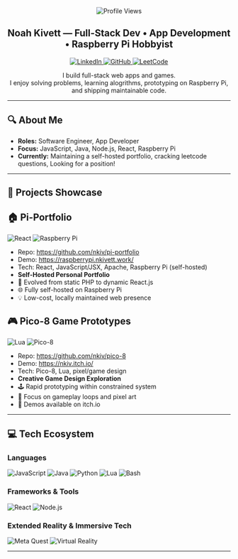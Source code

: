 <p align="center">
  <img src="https://komarev.com/ghpvc/?username=nkiv&color=blueviolet" alt="Profile Views" />
</p>

<h2 align="center">Noah Kivett — Full-Stack Dev • App Development • Raspberry Pi Hobbyist</h2>

<p align="center">
  <a href="https://linkedin.com/in/nkiv">
    <img src="https://img.shields.io/badge/LinkedIn-blue?style=for-the-badge&logo=linkedin&logoColor=white" alt="LinkedIn"/>
  </a>
  <a href="https://github.com/nkiv">
    <img src="https://img.shields.io/badge/GitHub-black?style=for-the-badge&logo=github&logoColor=white" alt="GitHub"/>
  </a>
  <a href="https://leetcode.com/u/ntop1/">
    <img src="https://img.shields.io/badge/LeetCode-FFA116?style=for-the-badge&logo=leetcode&logoColor=black" alt="LeetCode"/>
  </a>
</p>

<p align="center">
  I build full-stack web apps and games.<br> I enjoy solving problems, learning alogrithms, prototyping on Raspberry Pi, and shipping maintainable code.
</p>

---

## 🔍 About Me
- **Roles:** Software Engineer, App Developer
- **Focus:** JavaScript, Java, Node.js, React, Raspberry Pi
- **Currently:** Maintaining a self-hosted portfolio, cracking leetcode questions, Looking for a position!

---

## 🚀 Projects Showcase

## 🏠 Pi-Portfolio
![React](https://img.shields.io/badge/React-61DAFB?style=flat-square&logo=react&logoColor=black)
![Raspberry Pi](https://img.shields.io/badge/Raspberry%20Pi-C51A4A?style=flat-square&logo=raspberry-pi)
- Repo: https://github.com/nkiv/pi-portfolio
- Demo: https://raspberrypi.nkivett.work/
- Tech: React, JavaScript/JSX, Apache, Raspberry Pi (self-hosted)
- **Self-Hosted Personal Portfolio**
- 🔧 Evolved from static PHP to dynamic React.js
- 🌐 Fully self-hosted on Raspberry Pi
- 💡 Low-cost, locally maintained web presence

## 🎮 Pico-8 Game Prototypes
![Lua](https://img.shields.io/badge/Lua-2C2D72?style=flat-square&logo=lua)
![Pico-8](https://img.shields.io/badge/Pico--8-FF004D?style=flat-square)
- Repo: https://github.com/nkiv/pico-8
- Demo: https://nkiv.itch.io/
- Tech: Pico-8, Lua, pixel/game design
- **Creative Game Design Exploration**
- 🕹️ Rapid prototyping within constrained system
- 🎨 Focus on gameplay loops and pixel art
- 🚀 Demos available on itch.io

---

## 💻 Tech Ecosystem

### Languages
![JavaScript](https://img.shields.io/badge/JavaScript-F7DF1E?style=flat-square&logo=javascript&logoColor=black)
![Java](https://img.shields.io/badge/Java-ED8B00?style=flat-square&logo=java&logoColor=white)
![Python](https://img.shields.io/badge/Python-3776AB?style=flat-square&logo=python&logoColor=white)
![Lua](https://img.shields.io/badge/Lua-2C2D72?style=flat-square&logo=lua)
![Bash](https://img.shields.io/badge/Bash-4EAA25?style=flat-square&logo=gnu-bash)

### Frameworks & Tools
![React](https://img.shields.io/badge/React-61DAFB?style=flat-square&logo=react)
![Node.js](https://img.shields.io/badge/Node.js-339933?style=flat-square&logo=nodedotjs)

### Extended Reality & Immersive Tech
![Meta Quest](https://img.shields.io/badge/Meta%20Quest-1A73E8?style=flat-square&logo=oculus&logoColor=white)
![Virtual Reality](https://img.shields.io/badge/VR-Development-FF6F00?style=flat-square&logo=vr&logoColor=white)

---
